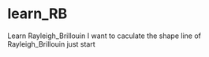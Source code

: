 # learn_RB
Learn Rayleigh_Brillouin
I want to caculate the shape line of Rayleigh_Brillouin
just start
